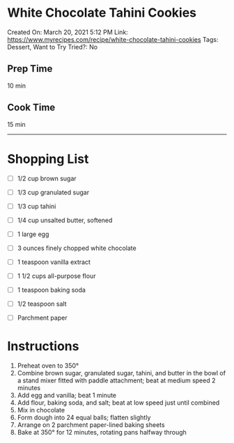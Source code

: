 # White Chocolate Tahini Cookies

Created On: March 20, 2021 5:12 PM
Link: https://www.myrecipes.com/recipe/white-chocolate-tahini-cookies
Tags: Dessert, Want to Try
Tried?: No

## Prep Time

10 min

## Cook Time

15 min

---

# Shopping List

- [ ]  1/2 cup brown sugar
- [ ]  1/3 cup granulated sugar
- [ ]  1/3 cup tahini
- [ ]  1/4 cup unsalted butter, softened
- [ ]  1 large egg
- [ ]  3 ounces finely chopped white chocolate

- [ ]  1 teaspoon vanilla extract
- [ ]  1 1/2 cups all-purpose flour
- [ ]  1 teaspoon baking soda
- [ ]  1/2 teaspoon salt
- [ ]  Parchment paper

# Instructions

1. Preheat oven to 350°
2. Combine brown sugar, granulated sugar, tahini, and butter in the bowl of a stand mixer fitted with paddle attachment; beat at medium speed 2 minutes
3. Add egg and vanilla; beat 1 minute
4. Add flour, baking soda, and salt; beat at low speed just until combined
5. Mix in chocolate
6. Form dough into 24 equal balls; flatten slightly
7. Arrange on 2 parchment paper-lined baking sheets
8. Bake at 350° for 12 minutes, rotating pans halfway through